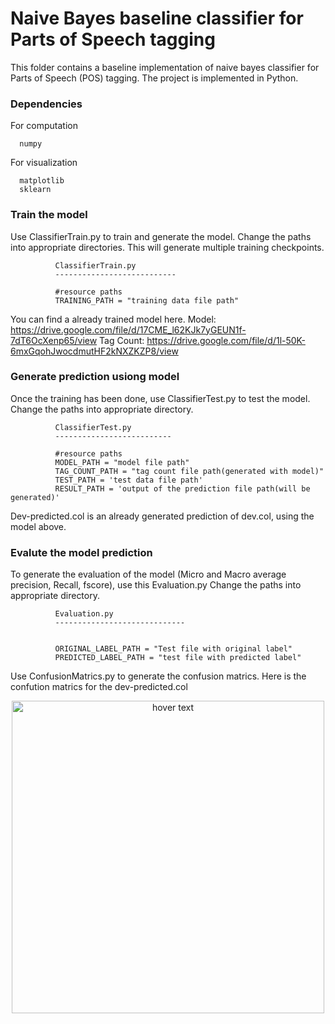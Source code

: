 Naive Bayes baseline classifier for Parts of Speech tagging
=============================================================

This folder contains a baseline implementation of naive bayes classifier for Parts of Speech (POS) tagging. The project is implemented in Python.


### Dependencies

For computation

      numpy

For visualization

      matplotlib
      sklearn
      
### Train the model

Use ClassifierTrain.py to train and generate the model. Change the paths into appropriate directories. This will generate multiple training checkpoints.
              
              ClassifierTrain.py
              ---------------------------
              
              #resource paths
              TRAINING_PATH = "training data file path"
                       
You can find a already trained model here. 
Model: <https://drive.google.com/file/d/17CME_l62KJk7yGEUN1f-7dT6OcXenp65/view>
Tag Count: <https://drive.google.com/file/d/1l-50K-6mxGqohJwocdmutHF2kNXZKZP8/view>

### Generate prediction usiong model

Once the training has been done, use ClassifierTest.py to test the model. Change the paths into appropriate directory.

              ClassifierTest.py
              --------------------------
              
              #resource paths
              MODEL_PATH = "model file path"
              TAG_COUNT_PATH = "tag count file path(generated with model)"
              TEST_PATH = 'test data file path'
              RESULT_PATH = 'output of the prediction file path(will be generated)'
              
Dev-predicted.col is an already generated prediction of dev.col, using the model above.
              
### Evalute the model prediction

To generate the evaluation of the model (Micro and Macro average precision, Recall, fscore), use this Evaluation.py Change the paths into appropriate directory.

              Evaluation.py
              -----------------------------
              
              
              ORIGINAL_LABEL_PATH = "Test file with original label"
              PREDICTED_LABEL_PATH = "test file with predicted label"
              
Use ConfusionMatrics.py to generate the confusion matrics. Here is the confution matrics for the dev-predicted.col

<p align="center">
  <img src="https://github.com/OrangeXenon54/Group-13-Computational-Linguistics-Team-Lab-2019/blob/master/Naive%20Bayes%20final/Figure_1.png" width="500" title="hover text">
</p>
       
              
          
